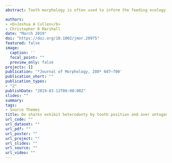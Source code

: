 ```yaml
---
abstract: Tooth morphology is often used to inform the feeding ecology of an organism as these structures are important to procure and process dietary resources. In sharks, differences in morphology may facilitate the capture and handling of prey with different physical properties. However, few studies have investigated differences in tooth morphology over ontogeny, throughout the jaws of a single species, or among species at multiple tooth positions. Bull (<i>Carcharhinus leucas</i>), blacktip (<i>Carcharhinus limbatus</i>), and bonnethead sharks (<i>Sphyrna tiburo</i>) are coastal predators that exhibit ontogenetic dietary shifts, but differ in their feeding ecologies. This study measured tooth morphology at six positions along the upper and lower jaws of each species using elliptic Fourier analysis to make comparisons within and among species over their ontogeny. Significant ontogenetic differences were detected at four of the six tooth positions in bull sharks, but only the posterior position on the lower jaw appeared to exhibit a functionally relevant shift in morphology. No ontogenetic changes in morphology were detected in blacktip or bonnethead sharks. Intraspecific comparisons found that most tooth positions significantly differed from one another across all species, but heterodonty was greatest in bull sharks. Additionally, interspecific comparisons found differences among all species at each tooth position except between bull and blacktip sharks at two positions. These morphological patterns within and among species may have implications for prey handling efficiency, as well as in providing insight for paleoichthyology studies and reevaluating heterodonty in sharks.

authors:
- <b>Joshua A Cullen</b>
- Christopher D Marshall
date: "March 2019"
doi: "https://doi.org/10.1002/jmor.20975"
featured: false
image:
  caption: ''
  focal_point: ""
  preview_only: false
projects: []
publication: '*Journal of Morphology, 280* 687–700'
publication_short: ""
publication_types:
- "2"
publishDate: "2019-03-12T00:00:00Z"
slides: ""
summary:
tags:
- Source Themes
title: Do sharks exhibit heterodonty by tooth position and over ontogeny? A comparison using elliptic Fourier analysis
url_code: ""
url_dataset: ""
url_pdf: ""
url_poster: ""
url_project: ""
url_slides: ""
url_source: ""
url_video: ""
---
```

